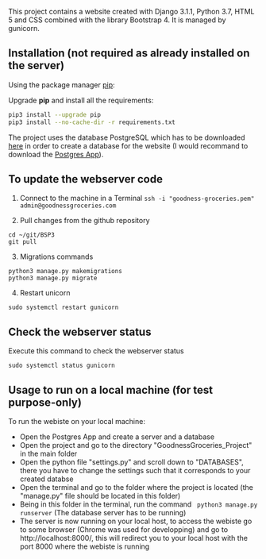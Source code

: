 
This project contains a website created with Django 3.1.1, Python 3.7, HTML 5 and CSS combined with the library Bootstrap 4. It is managed by gunicorn.

## Installation (not required as already installed on the server)

Using the package manager [pip](https://pip.pypa.io/en/stable/):

Upgrade **pip** and install all the requirements:
```bash
pip3 install --upgrade pip
pip3 install --no-cache-dir -r requirements.txt
```

The project uses the database PostgreSQL which has to be downloaded [here](https://www.postgresql.org/download/) in order to create a database for the website (I would recommand to download the [Postgres App](https://postgresapp.com/)).

## To update the webserver code
1. Connect to the machine in a Terminal
```ssh -i "goodness-groceries.pem" admin@goodnessgroceries.com ```

2. Pull changes from the github repository
```
cd ~/git/BSP3
git pull
```

3. Migrations commands
```
python3 manage.py makemigrations
python3 manage.py migrate
```

4. Restart unicorn
```
sudo systemctl restart gunicorn
```

## Check the webserver status
Execute this command to check the webserver status
```
sudo systemctl status gunicorn
```

## Usage to run on a local machine (for test purpose-only)

To run the webiste on your local machine:
- Open the Postgres App and create a server and a database
- Open the project and go to the directory "GoodnessGroceries_Project" in the main folder
- Open the python file "settings.py" and scroll down to "DATABASES", there you have to change the settings such that it corresponds to your created databse
- Open the terminal and go to the folder where the project is located (the "manage.py" file should be located in this folder)
- Being in this folder in the terminal, run the command ``` python3 manage.py runserver``` (The database server has to be running)
- The server is now running on your local host, to access the webiste go to some browser (Chrome was used for developping) and go to http://localhost:8000/, this will redirect you to your local host with the port 8000 where the webiste is running
